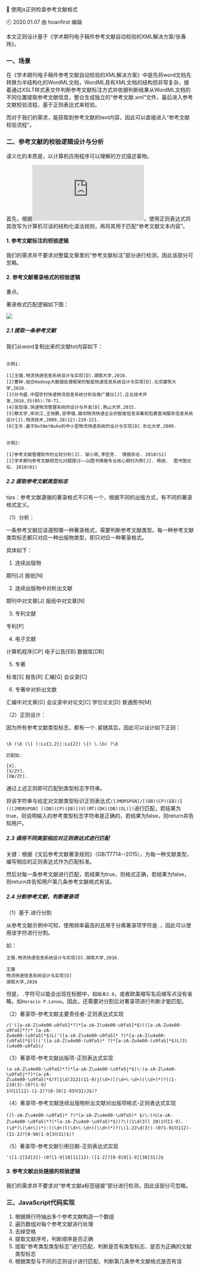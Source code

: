 🐾 使用js正则检查参考文献格式

🕘 2020.01.07 由 hoanfirst 编辑

本文正则设计基于《学术期刊电子稿件参考文献自动校验的XML解决方案/张春玲》。

### 一、场景

在《学术期刊电子稿件参考文献自动校验的XML解决方案》中是先将word文档先转换为半结构化的WordML文档，WordML具有XML文档的结构但非常复杂，接着通过XSLT样式表文件判断参考文献标注方式并依据判断结果从WordML文档的不同位置提取参考文献信息，整合生成独立的“参考文献.xml“文件，最后进入参考文献校验流程，基于正则表达式来校验。

而对于我们的需求，能获取到参考文献的text内容，因此可以直接进入“参考文献校验流程”。

### 二、参考文献的校验逻辑设计与分析

语义化的本质是，以计算机应用程序可以理解的方式描述事物。

首先，根据![《文后参考文献著录规则》（GB/T7714--2015）](http://hyyw.journalsystem.net/config/hyyw/news_category/2016-06-28/GB-T%207714-2015%20%E4%BF%A1%E6%81%AF%E4%B8%8E%E6%96%87%E7%8C%AE%20%E5%8F%82%E8%80%83%E6%96%87%E7%8C%AE%E8%91%97%E5%BD%95%E8%A7%84%E5%88%99.pdf)，使用正则表达式将其改写为计算机可读的结构化语法规则，再将其用于匹配“参考文献文本内容”。

#### 1. 参考文献标注的校验逻辑

我们的需求并不要求对整篇文章里的“参考文献标注”部分进行检测，因此该部分可忽略。

#### 2. 参考文献著录格式的校验逻辑

重点。

著录格式匹配逻辑如下图：

![](https://github.com/hoanFir/blogs/blob/master/RegExp/images/%E6%88%AA%E5%B1%8F2020-01-07%E4%B8%8B%E5%8D%884.55.13.png?raw=true)


##### 2.1 提取一条参考文献

我们从word复制出来的文献txt内容如下：

```

示例1:

[1]王璐.物流快递信息系统设计与实现[D].湖南大学,2016.
[2]曹钟.结合Hadoop大数据处理框架的智能快递信息系统设计与实现[D].北京建筑大学,2016.
[3]孙书盛.中国农村快递物流信息系统分析及推广建议[J].企业技术开发,2016,35(05):70-71.
[4]张哲瑞.快递物流管理系统的设计与开发[D].燕山大学,2015.
[5]蔡文学,宋尚江,王恒鹏,安李璐.面向物流快递企业的智能信息采集和包裹查询服务信息系统设计[J].物流技术,2009,28(12):219-221.
[6]王东.基于DotNetNuke的中小型物流快递系统的设计与实现[D].东北大学,2009.


示例2:

[1]参考文献管理软件的比较分析[J]. 邹小筑,李宏芳.  情报杂志. 2010(S1)
[2]学术期刊参考文献规范化问题探讨——以图书情报专业核心期刊为例[J]. 杨丽.  图书馆论坛. 2010(01)

```


##### 2.2 提取参考文献类型标志

tips：参考文献遵循的著录格式不只有一个，根据不同的出版方式，有不同的著录格式定义。

（1）分析：

一条参考文献应该遵照哪一种著录格式，需要判断参考文献类型。每一种参考文献类型标志都只对应一种出版物类型，即只对应一种著录格式。

具体如下：

1. 连续出版物

期刊\[J\]
报纸\[N\]

2. 连续出版物中对析出文献

期刊中对文章\[J\]
报纸中对文章\[N\]

3. 专利文献

专利\[P\]

4. 电子文献

计算机程序\[CP\]
电子公告\[EB\]
数据库\[DB\]

5. 专著

标准\[S\]
报告\[R\]
汇编\[G\]
会议录\[C\]

6. 专著中对析出文献

汇编中对文章\[G\]
会议录中对论文\[C\]
学位论文\[D\]
普通图书\[M\]


（2）正则设计：

因为所有参考文献类型标志，都有一个`.`紧随其后，因此可以设计如下正则：

```

\b (\b (\[ (:Lu{1,2}|:Lu{2}) \]) \.\b) ?\b

匹配如：

[X].
[X/ZY].
[XW/ZY].

```

通过上述正则即可匹配到类型标志字符串。

将该字符串与给定对文献类型标识正则表达式`([JMDRSPGN]/[(DB)(CP)(EB))I (([JMDRSPGN] [(DB)(CP)(EB)])V[(MT)(DK)(DB)(OL)])`进行匹配，若结果为true，则说明输入的参考类型标志字符串是正确的，若结果为false，则return并告知用户。



##### 2.3 调用不同类型相应对正则表达式进行匹配

关键：根据《文后参考文献著录规则》（GB/T7714--2015），为每一种文献类型，编写相应的正则表达式作为匹配标准。

然后对每一条参考文献进行匹配，若结果为true，则格式正确，若结果为false，则return并告知用户第几条参考文献格式有误。



##### 2.4 分割参考文献，判断著录项

（1）基于.进行分割

从参考文献示例中可知，使用频率最高的且用于分离著录项字符是`.`，因此可以使用该字符进行分割。

如：

```
王璐.物流快递信息系统设计与实现[D].湖南大学,2016.

王璐
物流快递信息系统设计与实现[D]
湖南大学,2016

```

但是，`.`字符可以能会出现在标题中，如`版本2.0`，或者欧美缩写名后缩写点没有省略，如`Horacio P.Lenoe`。因此，还需要对分割后对著录项进行判断才能匹配。


（2）著录项-参考文献主要责任者-正则表达式实现

```
/('([a-zA-Z(u4e00-u9fa5]*?)*[a-zA-Z(u4e00-u9fa5]*$)(([a-zA-Zu4e00-u9fa5]*?)* [a-zA-
Zu4e00-(u9fa5]*$)L('([a-zA-Z)u4e00-u9fa5]* ?)*[a-zA-Z(u4e00-(u9fa5]*$)l(('([a-zA-Z(u4e00-(u9fa5)* ?)*[a-zA-Zu4e00-(u9fa5]*$)L)3)(u4e00-u9fa5)/
```

（3）著录项-参考文献出版项-正则表达式实现

```
(a-zA-Z\u4e00-\u9fa5)*?)*la-zA-Z\u4e00-\u9fa5j*$)\:(a-zA-Z\u4e0-\u9fa5j*?)*(a-zA-
Z\u4e00-\u9fa5)*$)f(1\d(3121(11-9)j(\d+)l(\d+\-\d+)(\\d+)*)?((1-2Jd(3)-(O?(1-9J
1이11l12)-(1-2)?(0-]0(1-93이31)J$)?
```

（4）著录项-参考文献连续出版物析出文献对出版项格式-正则表达式实现

```
((l-zA-Z\u4e00-\u9fa5)* ?)*(a-zA-Z\u4e00-\u9fa5)* $/\:(시(a-zA-Z\u4e00-\u9fa5)*?)*la-zA-Z\u4e0-\u9fa5)*$))?\((1\d(3)l 20(1이I1-9).(\d*(\(\d+\))*):((\d+)l(\d+\-\d+)(\\d+)*)?(\(1-2J\d(3))-(0?1-91이112)-(I1-2J?[0-90(1-9]3이31)$)?
```

（5）著录项-参考文献引用日期-正则表达式实现

```
'([1-2]Id[3])-(0?[1-9]10]11]12)-([1-2]?[0-9]0[1-9][30[31)J$
```


#### 3. 参考文献出处链接的校验逻辑

我们的需求并不要求对“参考文献a标签链接”部分进行检测，因此该部分可忽略。


### 三、JavaScript代码实现

1. 根据换行符抽出多个参考文献构造一个数组
2. 遍历数组对每个参考文献进行处理
3. 去掉空格
4. 提取文献序号，判断顺序是否正确
5. 提取“参考类型类型标志”进行匹配，判断是否有类型标志、是否为正确的文献类型标志
6. 根据类型与不同的正则设计进行匹配，判断第几条参考文献格式是否有误
